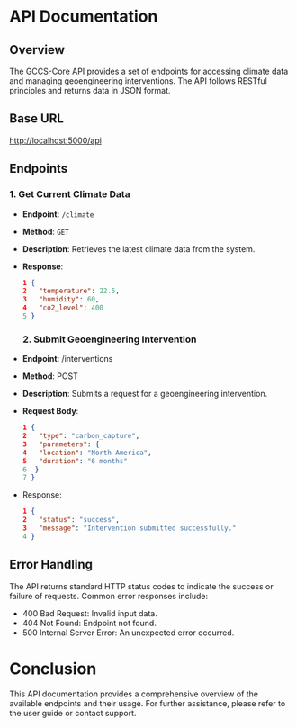 # API Documentation

## Overview
The GCCS-Core API provides a set of endpoints for accessing climate data and managing geoengineering interventions. The API follows RESTful principles and returns data in JSON format.

## Base URL

[http://localhost:5000/api](http://localhost:5000/api) 


## Endpoints

### 1. Get Current Climate Data
- **Endpoint**: `/climate`
- **Method**: `GET`
- **Description**: Retrieves the latest climate data from the system.
- **Response**:
  ```json
  1 {
  2   "temperature": 22.5,
  3   "humidity": 60,
  4   "co2_level": 400
  5 }
  ```

  ### 2. Submit Geoengineering Intervention
- **Endpoint**: /interventions
- **Method**: POST
- **Description**: Submits a request for a geoengineering intervention.
- **Request Body**:
  ```json
  1 {
  2   "type": "carbon_capture",
  3   "parameters": {
  4   "location": "North America",
  5   "duration": "6 months"
  6  }
  7 }
  ```
  
- Response:

  ```json
  1 {
  2   "status": "success",
  3   "message": "Intervention submitted successfully."
  4 }
  ```

## Error Handling
The API returns standard HTTP status codes to indicate the success or failure of requests. Common error responses include:

- 400 Bad Request: Invalid input data.
- 404 Not Found: Endpoint not found.
- 500 Internal Server Error: An unexpected error occurred.

# Conclusion
This API documentation provides a comprehensive overview of the available endpoints and their usage. For further assistance, please refer to the user guide or contact support.
